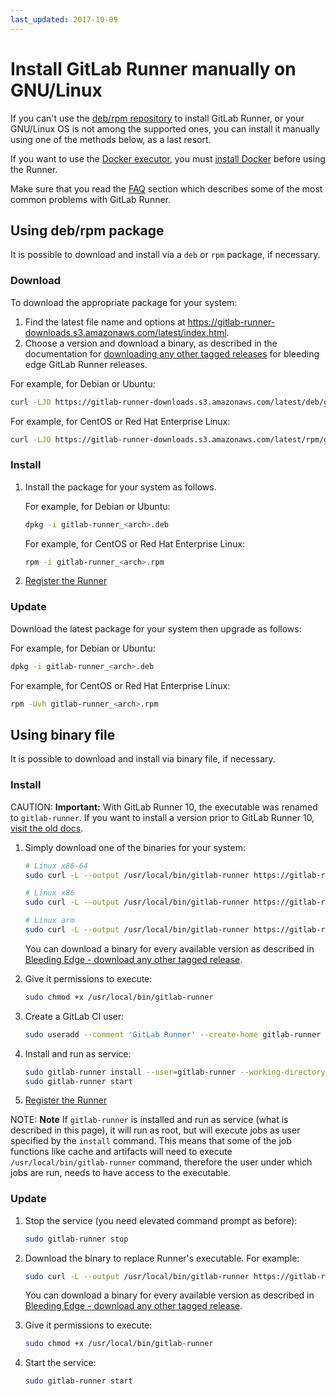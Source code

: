 ```yaml
---
last_updated: 2017-10-09
---
```


# Install GitLab Runner manually on GNU/Linux

If you can't use the [deb/rpm repository](linux-repository.md) to
install GitLab Runner, or your GNU/Linux OS is not among the supported
ones, you can install it manually using one of the methods below, as a
last resort.

If you want to use the [Docker executor](../executors/docker.md),
you must [install Docker](https://docs.docker.com/install/linux/docker-ce/centos/#install-docker-ce)
before using the Runner.

Make sure that you read the [FAQ](../faq/README.md) section which describes
some of the most common problems with GitLab Runner.

## Using deb/rpm package

It is possible to download and install via a `deb` or `rpm` package, if necessary.

### Download

To download the appropriate package for your system:

1. Find the latest file name and options at
   <https://gitlab-runner-downloads.s3.amazonaws.com/latest/index.html>.
1. Choose a version and download a binary, as described in the
   documentation for [downloading any other tagged
   releases](bleeding-edge.md#download-any-other-tagged-release) for
   bleeding edge GitLab Runner releases.

For example, for Debian or Ubuntu:

```sh
curl -LJO https://gitlab-runner-downloads.s3.amazonaws.com/latest/deb/gitlab-runner_<arch>.deb
```

For example, for CentOS or Red Hat Enterprise Linux:

```sh
curl -LJO https://gitlab-runner-downloads.s3.amazonaws.com/latest/rpm/gitlab-runner_<arch>.rpm
```

### Install

1. Install the package for your system as follows.

   For example, for Debian or Ubuntu:

   ```sh
   dpkg -i gitlab-runner_<arch>.deb
   ```

   For example, for CentOS or Red Hat Enterprise Linux:

   ```sh
   rpm -i gitlab-runner_<arch>.rpm
   ```

1. [Register the Runner](../register/index.md#gnulinux)

### Update

Download the latest package for your system then upgrade as follows:

For example, for Debian or Ubuntu:

```sh
dpkg -i gitlab-runner_<arch>.deb
```

For example, for CentOS or Red Hat Enterprise Linux:

```sh
rpm -Uvh gitlab-runner_<arch>.rpm
```

## Using binary file

It is possible to download and install via binary file, if necessary.

### Install

CAUTION: **Important:**
With GitLab Runner 10, the executable was renamed to `gitlab-runner`. If you
want to install a version prior to GitLab Runner 10, [visit the old docs](old.md).

1. Simply download one of the binaries for your system:

   ```sh
   # Linux x86-64
   sudo curl -L --output /usr/local/bin/gitlab-runner https://gitlab-runner-downloads.s3.amazonaws.com/latest/binaries/gitlab-runner-linux-amd64

   # Linux x86
   sudo curl -L --output /usr/local/bin/gitlab-runner https://gitlab-runner-downloads.s3.amazonaws.com/latest/binaries/gitlab-runner-linux-386

   # Linux arm
   sudo curl -L --output /usr/local/bin/gitlab-runner https://gitlab-runner-downloads.s3.amazonaws.com/latest/binaries/gitlab-runner-linux-arm
   ```

   You can download a binary for every available version as described in
   [Bleeding Edge - download any other tagged release](bleeding-edge.md#download-any-other-tagged-release).

1. Give it permissions to execute:

   ```sh
   sudo chmod +x /usr/local/bin/gitlab-runner
   ```

1. Create a GitLab CI user:

   ```sh
   sudo useradd --comment 'GitLab Runner' --create-home gitlab-runner --shell /bin/bash
   ```

1. Install and run as service:

   ```sh
   sudo gitlab-runner install --user=gitlab-runner --working-directory=/home/gitlab-runner
   sudo gitlab-runner start
   ```

1. [Register the Runner](../register/index.md)

NOTE: **Note**
If `gitlab-runner` is installed and run as service (what is described
in this page), it will run as root, but will execute jobs as user specified by
the `install` command. This means that some of the job functions like cache and
artifacts will need to execute `/usr/local/bin/gitlab-runner` command,
therefore the user under which jobs are run, needs to have access to the executable.

### Update

1. Stop the service (you need elevated command prompt as before):

   ```sh
   sudo gitlab-runner stop
   ```

1. Download the binary to replace Runner's executable. For example:

   ```sh
   sudo curl -L --output /usr/local/bin/gitlab-runner https://gitlab-runner-downloads.s3.amazonaws.com/latest/binaries/gitlab-runner-linux-amd64
   ```

   You can download a binary for every available version as described in
   [Bleeding Edge - download any other tagged release](bleeding-edge.md#download-any-other-tagged-release).

1. Give it permissions to execute:

   ```sh
   sudo chmod +x /usr/local/bin/gitlab-runner
   ```

1. Start the service:

   ```sh
   sudo gitlab-runner start
   ```
